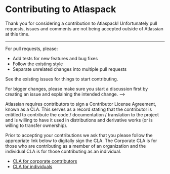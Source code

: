 # Contributing to Atlaspack

Thank you for considering a contribution to Atlaspack! Unfortunately pull requests, issues and comments are not being accepted outside of Atlassian at this time.

---

For pull requests, please:

- Add tests for new features and bug fixes
- Follow the existing style
- Separate unrelated changes into multiple pull requests

See the existing issues for things to start contributing.

For bigger changes, please make sure you start a discussion first by creating an issue and explaining the intended change. -->

Atlassian requires contributors to sign a Contributor License Agreement, known as a CLA. This serves as a record stating that the contributor is entitled to contribute the code / documentation / translation to the project and is willing to have it used in distributions and derivative works (or is willing to transfer ownership).

Prior to accepting your contributions we ask that you please follow the appropriate link below to digitally sign the CLA. The Corporate CLA is for those who are contributing as a member of an organization and the individual CLA is for those contributing as an individual.

- [CLA for corporate contributors](https://opensource.atlassian.com/corporate)
- [CLA for individuals](https://opensource.atlassian.com/individual)
